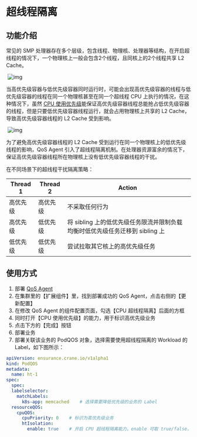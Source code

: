 # 超线程隔离

## **功能介绍**

常见的 SMP 处理器存在多个层级，包含线程、物理核、处理器等结构，在开启超线程的情况下，一个物理核上一般会包含2个线程，且同核上的2个线程共享 L2 Cache。

​                 ![img](https://qcloudimg.tencent-cloud.cn/raw/78f03451604e627821dcd3d238842ea1.png)        

当高优先级容器与低优先级容器同时运行时，可能会出现高优先级容器的线程与低优先级容器的线程在同一个物理核甚至在同一个超线程 CPU 上执行的情况，在这种情况下，虽然 [CPU 使用优先级](https://cloud.tencent.com/document/product/457/79775)能保证高优先级容器线程总能抢占低优先级容器的线程，但是只要低优先级容器线程运行，就会占用物理核上共享的 L2 Cache，导致高优先级容器线程的 L2 Cache 受到影响。

​                 ![img](https://qcloudimg.tencent-cloud.cn/raw/a971d338af703be251db68285021a874.png)        



为了避免高优先级容器线程的 L2 Cache 受到运行在同一个物理核上的低优先级线程的影响，QoS Agent 引入了超线程隔离机制。在处理器资源富余的情况下，保证高优先级容器线程所在物理核上没有低优先级容器线程的干扰。

在不同场景下的超线程干扰隔离策略：

| **Thread 1** | **Thread 2** | **Action**                                                   |
| ------------ | ------------ | ------------------------------------------------------------ |
| 高优先级     | 高优先级     | 不采取任何行为                                               |
| 高优先级     | 低优先级     | 将 sibling 上的低优先级任务限流并限制负载均衡时低优先级任务迁移到 sibling 上 |
| 低优先级     | 低优先级     | 尝试拉取其它核上的高优先级任务                               |



## **使用方式**

1. 部署 [QoS Agent](https://cloud.tencent.com/document/product/457/79774)
2. 在集群里的【扩展组件】里，找到部署成功的 QoS Agent，点击右侧的【更新配置】
3. 在修改 QoS Agent 的组件配置页面，勾选【CPU 超线程隔离】后面的方框
4. 同时打开【CPU 使用优先级】的能力，用于标识高优先级业务
5. 点击下方的【完成】按钮
6. 部署业务
7. 部署关联该业务的 PodQOS 对象，选择需要使用超线程隔离的 Workload 的 Label，如下图所示：

```yaml
apiVersion: ensurance.crane.io/v1alpha1
kind: PodQOS
metadata:
  name: ht-1
spec:
  spec:
  labelselector:
    matchLabels:
      k8s-app: memcached	# 选择需要降低优先级的业务的 Label
  resourceQOS:
    cpuQOS:
      cpuPriority: 0	# 标识为高优先级业务
      htIsolation:
        enable: true	# 开启 CPU 超线程隔离能力。enable 可取 true/false，代表针对 PodQOS 关联到的业务是否开启超线程隔离
```







